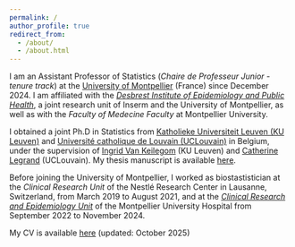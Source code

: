 ```yaml
---
permalink: /
author_profile: true
redirect_from: 
  - /about/
  - /about.html
---
```


I am an Assistant Professor of Statistics (*Chaire de Professeur Junior - tenure track*) at the [University of Montpellier](https://www.umontpellier.fr/en/) (France) since December 2024. I am affiliated with the *[Desbrest Institute of Epidemiology and Public Health](https://idesp.umontpellier.fr/en/accueil-english/)*, a joint research unit of Inserm and the University of Montpellier, as well as with the *Faculty of Medecine Faculty* at Montpellier University.

I obtained a joint Ph.D in Statistics from [Katholieke Universiteit Leuven (KU Leuven)](https://feb.kuleuven.be/research/decision-sciences-and-information-management/orstat/orstat) and [Université catholique de Louvain (UCLouvain)](https://www.uclouvain.be/en/research-institutes/lidam/isba) in Belgium, under the supervision of [Ingrid Van Keilegom](https://www.kuleuven.be/wieiswie/en/person/00062045) (KU Leuven) and [Catherine Legrand](https://perso.uclouvain.be/catherine.legrand/) (UCLouvain). My thesis manuscript is available [here](https://dial.uclouvain.be/pr/boreal/fr/object/boreal%3A208410/datastream/PDF_01/view).

Before joining the University of Montpellier, I worked as biostastistician at the *Clinical Research Unit* of the Nestlé Research Center in Lausanne, Switzerland, from March 2019 to August 2021, and at the *[Clinical Research and Epidemiology Unit](https://www.chu-montpellier.fr/fr/recherche-et-innovation/notre-organisation/structures-support/unite-de-recherche-clinique-et-epidemiologie-urce)* of the Montpellier University Hospital from September 2022 to November 2024.

My CV is available [here](/files/cv.pdf) (updated: October 2025)
